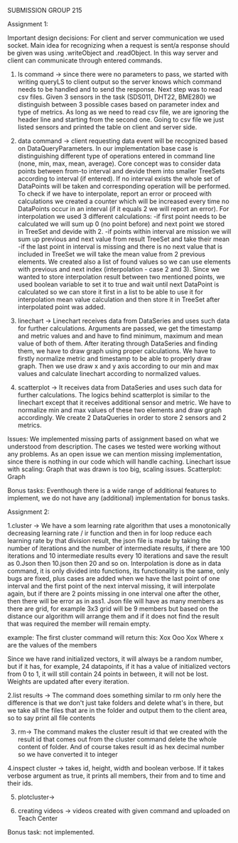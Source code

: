 SUBMISSION GROUP 215

Assignment 1:

Important design decisions:
For client and server communication we used socket. Main idea for recognizing when a request is sent/a response should be given was using .writeObject and .readObject. In this way server and
client can communicate through entered commands.  
1. ls command -> since there were no parameters to pass, we started with writing queryLS to client output so the server knows which command needs to be handled and to send the response.
Next step was to read csv files. Given 3 sensors in the task (SDS011, DHT22, BME280) we distinguish between 3 possible cases based on parameter index and type of metrics. As long as we need to read csv file, we are ignoring the header line
and starting from the second one. Going to csv file we just listed sensors and printed the table on client and server side.

2. data command -> client requesting data event will be recognized based on DataQueryParameters. In our implementation base case is distinguishing different type of operations entered in command line (none, min, max, mean, average).
Core concept was to consider data points between from-to interval and devide them into smaller TreeSets according to interval (if entered). If no interval exists the whole set of DataPoints will be taken and corresponding operation will be performed.
To check if we have to interpolate, report an error or proceed with calculations we created a counter which will be increased every time no DataPoints occur in an interval (if it equals 2 we will report an error). 
For interpolation we used 3 different calculations:
-if first point needs to be calculated we will sum up 0 (no point before) and next point we stored in TreeSet and devide with 2.
-if points within interval are mission we will sum up previous and next value from result TreeSet and take their mean
-if the last point in interval is missing and there is no next value that is included in TreeSet we will take the mean value from 2 previous elements.
We created also a list of found values so we can use elements with previous and next index (interpolation - case 2 and 3). Since we wanted to store interpolation result between two mentioned points, we used boolean variable to set it to true and wait until 
next DataPoint is calculated so we can store it first in a list to be able to use it for interpolation mean value calculation and then store it in TreeSet after interpolated point was added.

3. linechart ->  Linechart receives data from DataSeries and uses such data for further calculations. Arguments are passed, we get the timestamp and metric values and and have to find minimum, maximum and mean value of both of them. After iterating through DataSeries and finding them, we have to draw graph using proper calculations. We have to firstly normalize metric and timestamp to be able to properly draw graph. Then we use draw x and y axis according to our min and max values and calculate linechart according to normalized values. 


4. scatterplot -> It receives data from DataSeries and uses such data for further calculations. The logics behind scatterplot is similar to the linechart except that it receives additional sensor and metric. We have to normalize min and max values of these two elements and draw graph accordingly. We create 2 DataQueries in order to store 2 sensors and 2 metrics. 

Issues: 
We implemented missing parts of assignment based on what we understood from description. The cases we tested were 
working without any problems. As an open issue we can mention missing implementation, since there is nothing in our code which will handle caching. 
Linechart issue with scaling: Graph that was drawn is too big, scaling issues.
Scatterplot: Graph


Bonus tasks: 
Eventhough there is a wide range of additional features to implement, we do not have any (additional) implementation for bonus tasks. 



Assignment 2:

1.cluster -> We have a som learning rate algorithm that uses a monotonically decreasing learning rate / ir function and then in for loop reduce each learning rate by that division result, the json file is made by taking the number of iterations and the number of intermediate results, if there are 100 iterations and 10 intermediate results every 10 iterations and save the result as 0.Json then 10.json then 20 and so on.
Interpolation is done as in data command, it is only divided into functions, its functionality is the same, only bugs are fixed, plus cases are added when we have the last point of one interval and the first point of the next interval missing, it will interpolate again, but if there are 2 points missing in one interval one after the other, then there will be error as in ass1. Json file will have as many members as there are grid, for example 3x3 grid will be 9 members but based on the distance our algorithm will arrange them and if it does not find the result that was required the member will remain empty.

example:
The first cluster command will return this:
Xox
Ooo
Xox
Where x are the values of the members

Since we have rand initialized vectors, it will always be a random number, but if it has, for example, 24 datapoints, if it has a value of initialized vectors from 0 to 1, it will still contain 24 points in between, it will not be lost.
Weights are updated after every iteration.



2.list results -> The command does something similar to rm only here the difference is that we don't just take folders and delete what's in there, but we take all the files that are in the folder and output them to the client area, so to say print all file contents

3. rm-> The command makes the cluster result id that we created with the result id that comes out from the cluster command delete the whole content of folder.
 And of course takes result id as hex decimal number so we have converted it to integer


4.inspect cluster -> takes id, height, width and boolean verbose. If it takes verbose argument as true, it prints all members, their from and to time and their ids.

5. plotcluster-> 

6. creating videos -> videos created with given command and uploaded on Teach Center


Bonus task: not implemented.